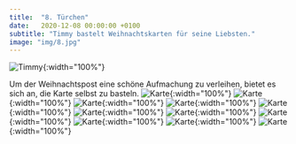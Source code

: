 ```yaml
---
title:  "8. Türchen"
date:   2020-12-08 00:00:00 +0100
subtitle: "Timmy bastelt Weihnachtskarten für seine Liebsten."
image: "img/8.jpg"
---
```


![Timmy](../img/8.jpg){:width="100%"}

Um der Weihnachtspost eine schöne Aufmachung zu verleihen, bietet es sich an, die Karte selbst zu basteln.
![Karte](../img/karte01.jpg){:width="100%"}
![Karte](../img/karte02.jpg){:width="100%"}
![Karte](../img/karte03.jpg){:width="100%"}
![Karte](../img/karte04.jpg){:width="100%"}
![Karte](../img/karte05.jpg){:width="100%"}
![Karte](../img/karte06.jpg){:width="100%"}
![Karte](../img/karte07.jpg){:width="100%"}
![Karte](../img/karte08.jpg){:width="100%"}
![Karte](../img/karte09.jpg){:width="100%"}
![Karte](../img/karte10.jpg){:width="100%"}
![Karte](../img/karte11.jpg){:width="100%"}